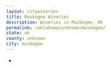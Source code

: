 ```yaml
---
layout: citywineries
title: Muskogee Wineries
description: Wineries in Muskogee, OK
permalink: /oklahoma/unknown/muskogee/
state: ok
county: unknown
city: muskogee
---
```

-
